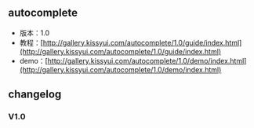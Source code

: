 ## autocomplete

* 版本：1.0
* 教程：[http://gallery.kissyui.com/autocomplete/1.0/guide/index.html](http://gallery.kissyui.com/autocomplete/1.0/guide/index.html)
* demo：[http://gallery.kissyui.com/autocomplete/1.0/demo/index.html](http://gallery.kissyui.com/autocomplete/1.0/demo/index.html)

## changelog

### V1.0


